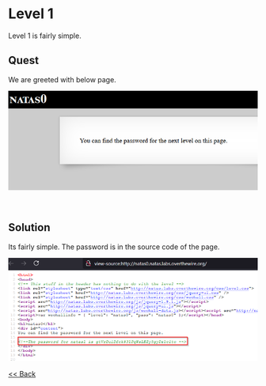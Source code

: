 # Level 1
Level 1 is fairly simple. 

## Quest 
We are greeted with below page.

![Level1 Image](./images/Level1.png)

<br/>

## Solution
Its fairly simple. The password is in the source code of the page.

![Level1 Solution](./images/Level1_solution.png)


[<< Back](https://grey-fish.github.io/Natas/index.html)
